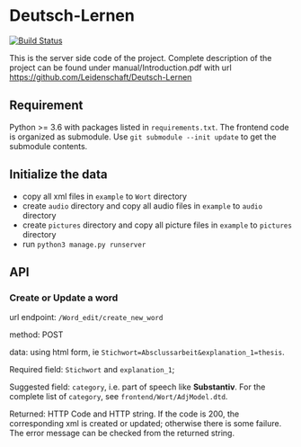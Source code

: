 # Deutsch-Lernen
[![Build Status](https://travis-ci.com/Leidenschaft/DeutschLernen_server.svg?branch=master)](https://travis-ci.com/Leidenschaft/DeutschLernen_server)

This is the server side code of the project. Complete description of the project can be found under manual/Introduction.pdf with url https://github.com/Leidenschaft/Deutsch-Lernen


## Requirement
Python >= 3.6 with packages listed in `requirements.txt`.
The frontend code is organized as submodule. Use `git submodule --init update` to get the submodule contents.

## Initialize the data
* copy all xml files in `example` to `Wort` directory
* create `audio` directory and copy all audio files in `example` to `audio` directory
* create `pictures` directory and copy all picture files in `example` to  `pictures` directory
* run `python3 manage.py runserver`

## API
### Create or Update a word
url endpoint: `/Word_edit/create_new_word`

method: POST

data: using html form, ie `Stichwort=Absclussarbeit&explanation_1=thesis`.

Required field: `Stichwort` and `explanation_1`;

Suggested field: `category`, i.e. part of speech like **Substantiv**.
For the complete list of `category`, see `frontend/Wort/AdjModel.dtd`.

Returned: HTTP Code and HTTP string. If the code is 200, the corresponding xml is created or updated; otherwise there is some failure. The error message can be checked from the returned string.